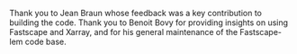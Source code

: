 Thank you to Jean Braun whose feedback was a key contribution to building the code. 
Thank you to Benoit Bovy for providing insights on using Fastscape and Xarray, and for his general maintenance of the Fastscape-lem code base. 
